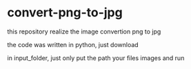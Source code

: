 # convert-png-to-jpg
this repository realize the image convertion png to jpg

the code was written in python, just download

in input_folder, just only put the path your files images and run
